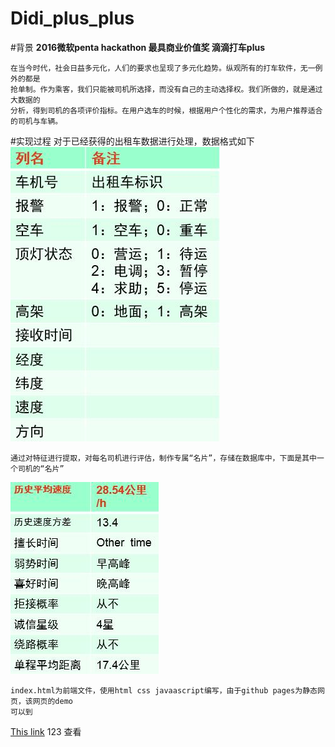 # Didi_plus_plus
#背景
   **2016微软penta hackathon 最具商业价值奖 滴滴打车plus**
   
    在当今时代，社会日益多元化，人们的要求也呈现了多元化趋势。纵观所有的打车软件，无一例外的都是
    抢单制。作为乘客，我们只能被司机所选择，而没有自己的主动选择权。我们所做的，就是通过大数据的
    分析，得到司机的各项评价指标。在用户选车的时候，根据用户个性化的需求，为用户推荐适合的司机与车辆。
    
#实现过程
    对于已经获得的出租车数据进行处理，数据格式如下
![image](/src/taxi.jpg)

    通过对特征进行提取，对每名司机进行评估，制作专属“名片”，存储在数据库中，下面是其中一个司机的“名片”
![image](/src/idcard.jpg)   

    index.html为前端文件，使用html css javaascript编写，由于github pages为静态网页，该网页的demo 
    可以到 
   [This link](https://changrh.tk/diditaxi++) 123
    查看

